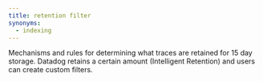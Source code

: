 ```yaml
---
title: retention filter
synonyms:
  - indexing
---
```

Mechanisms and rules for determining what traces are retained for 15 day storage. Datadog retains a certain amount (Intelligent Retention) and users can create custom filters.